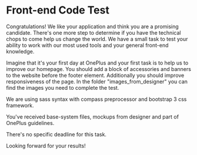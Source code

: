 Front-end Code Test
==============

Congratulations! We like your application and think you are a promising candidate. There's one more step to determine if you have the technical chops to come help us change the world. We have a small task to test your ability to work with our most used tools and your general front-end knowledge.

Imagine that it's your first day at OnePlus and your first task is to help us to improve our homepage. You should add a block of accessories and banners to the website before the footer element. Additionally you should improve responsiveness of the page. In the folder "images_from_designer" you can find the images you need to complete the test.

We are using sass syntax with compass preprocessor and bootstrap 3 css framework.

You've received base-system files, mockups from designer and part of OnePlus guidelines.

There's no specific deadline for this task.

Looking forward for your results!